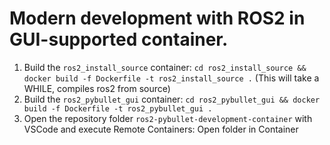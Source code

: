 # Modern development with ROS2 in GUI-supported container.

1. Build the `ros2_install_source` container: `cd ros2_install_source && docker build -f Dockerfile -t ros2_install_source .` (This will take a WHILE, compiles ros2 from source)
2. Build the `ros2_pybullet_gui` container: `cd ros2_pybullet_gui && docker build -f Dockerfile -t ros2_pybullet_gui .`
3. Open the repository folder `ros2-pybullet-development-container` with VSCode and execute Remote Containers: Open folder in Container